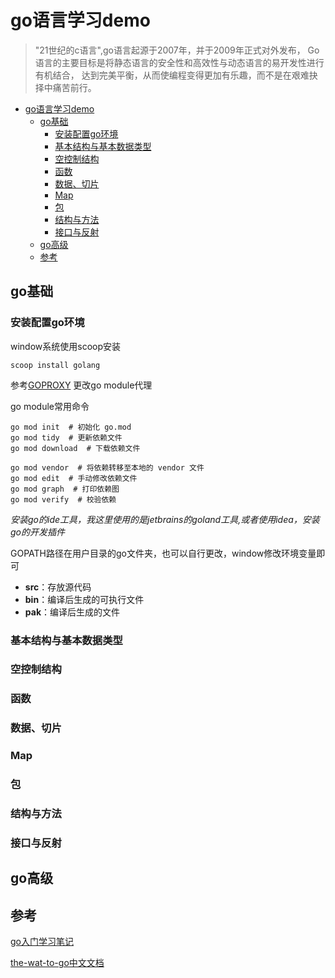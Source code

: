 # go语言学习demo

> "21世纪的c语言",go语言起源于2007年，并于2009年正式对外发布，
> Go 语言的主要目标是将静态语言的安全性和高效性与动态语言的易开发性进行有机结合，
> 达到完美平衡，从而使编程变得更加有乐趣，而不是在艰难抉择中痛苦前行。

<!-- START doctoc generated TOC please keep comment here to allow auto update -->
<!-- DON'T EDIT THIS SECTION, INSTEAD RE-RUN doctoc TO UPDATE -->
- [go语言学习demo](#go%E8%AF%AD%E8%A8%80%E5%AD%A6%E4%B9%A0demo)
    - [go基础](#go%E5%9F%BA%E7%A1%80)
        - [安装配置go环境](#%E5%AE%89%E8%A3%85%E9%85%8D%E7%BD%AEgo%E7%8E%AF%E5%A2%83)
        - [基本结构与基本数据类型](#%E5%9F%BA%E6%9C%AC%E7%BB%93%E6%9E%84%E4%B8%8E%E5%9F%BA%E6%9C%AC%E6%95%B0%E6%8D%AE%E7%B1%BB%E5%9E%8B)
        - [空控制结构](#%E7%A9%BA%E6%8E%A7%E5%88%B6%E7%BB%93%E6%9E%84)
        - [函数](#%E5%87%BD%E6%95%B0)
        - [数据、切片](#%E6%95%B0%E6%8D%AE%E5%88%87%E7%89%87)
        - [Map](#map)
        - [包](#%E5%8C%85)
        - [结构与方法](#%E7%BB%93%E6%9E%84%E4%B8%8E%E6%96%B9%E6%B3%95)
        - [接口与反射](#%E6%8E%A5%E5%8F%A3%E4%B8%8E%E5%8F%8D%E5%B0%84)
    - [go高级](#go%E9%AB%98%E7%BA%A7)
    - [参考](#%E5%8F%82%E8%80%83)
<!-- END doctoc generated TOC please keep comment here to allow auto update -->

## go基础

### 安装配置go环境 

window系统使用scoop安装

```shell
scoop install golang
```

参考[GOPROXY](https://goproxy.io/zh/) 更改go module代理

go module常用命令
~~~shell
go mod init  # 初始化 go.mod
go mod tidy  # 更新依赖文件
go mod download  # 下载依赖文件

go mod vendor  # 将依赖转移至本地的 vendor 文件
go mod edit  # 手动修改依赖文件
go mod graph  # 打印依赖图
go mod verify  # 校验依赖
~~~

_安装go的ide工具，我这里使用的是jetbrains的goland工具,或者使用idea，安装go的开发插件_

GOPATH路径在用户目录的go文件夹，也可以自行更改，window修改环境变量即可

- **src**：存放源代码
- **bin**：编译后生成的可执行文件
- **pak**：编译后生成的文件

### 基本结构与基本数据类型

### 空控制结构

### 函数

### 数据、切片
 
### Map

### 包
 
### 结构与方法

### 接口与反射

## go高级

## 参考

[go入门学习笔记](https://github.com/xinliangnote/Go)

[the-wat-to-go中文文档](https://github.com/unknwon/the-way-to-go_ZH_CN/blob/master/eBook/directory.md)